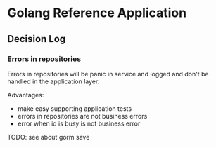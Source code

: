 # Golang Reference Application

## Decision Log

### Errors in repositories
Errors in repositories will be panic in service and logged and don't be handled in the application layer.

Advantages:
- make easy supporting application tests
- errors in repositories are not business errors
- error when id is busy is not business error

TODO: see about gorm save